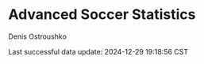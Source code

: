 # Advanced Soccer Statistics
Denis Ostroushko

<!-- gfm -->

Last successful data update: 2024-12-29 19:18:56 CST
